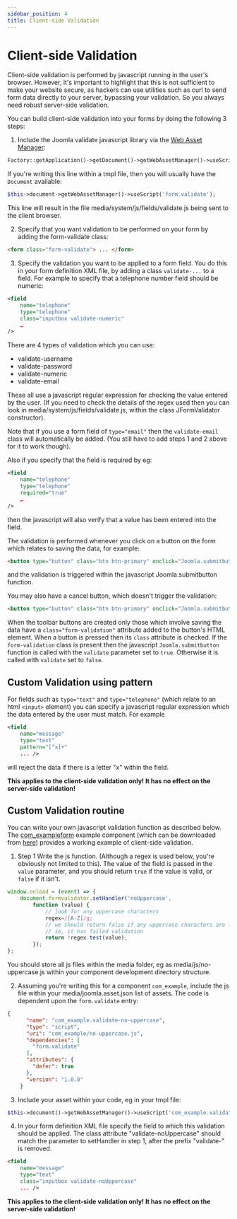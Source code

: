 ```yaml
---
sidebar_position: 4
title: Client-side Validation
---
```


Client-side Validation
======================

Client-side validation is performed by javascript running in the user's browser. However, it's important to highlight that this is not sufficient to make your website secure, as hackers can use utilities such as curl to send form data directly to your server, bypassing your validation. So you always need robust server-side validation.

You can build client-side validation into your forms by doing the following 3 steps:
1. Include the Joomla validate javascript library via the [Web Asset Manager](../web-asset-manager.md):

```php
Factory::getApplication()->getDocument()->getWebAssetManager()->useScript('form.validate');
```

If you're writing this line within a tmpl file, then you will usually have the `Document` available:

```php
$this->document->getWebAssetManager()->useScript('form.validate');

```
This line will result in the file media/system/js/fields/validate.js being sent to the client browser.

2. Specify that you want validation to be performed on your form by adding the form-validate class:

```html
<form class="form-validate"> ... </form>
```

3. Specify the validation you want to be applied to a form field. You do this in your form definition XML file, by adding a class `validate-...` to a field. For example to specify that a telephone number field should be numeric:

```xml
<field 
    name="telephone"
    type="telephone"
    class="inputbox validate-numeric"
    …
/>
```

There are 4 types of validation which you can use:
- validate-username
- validate-password
- validate-numeric
- validate-email

These all use a javascript regular expression for checking the value entered by the user. (If you need to check the details of the regex used then you can look in media/system/js/fields/validate.js, within the class JFormValidator constructor). 

Note that if you use a form field of `type="email"` then the `validate-email` class will automatically be added. (You still have to add steps 1 and 2 above for it to work though).

Also if you specify that the field is required by eg:

```xml
<field 
    name="telephone"
    type="telephone"
    required="true"
    …
/>
```

then the javascript will also verify that a value has been entered into the field.

The validation is performed whenever you click on a button on the form which relates to saving the data, for example:

```html
<button type="button" class="btn btn-primary" onclick="Joomla.submitbutton('myform.submit')">Submit</button>
```

and the validation is triggered within the javascript Joomla.submitbutton function. 

You may also have a cancel button, which doesn't trigger the validation:

```html
<button type="button" class="btn btn-primary" onclick="Joomla.submitbutton('myform.cancel')">Cancel</button>
```

When the toolbar buttons are created only those which involve saving the data have a `class="form-validation"` attribute added to the button's HTML element. When a button is pressed then its `class` attribute is checked. If the `form-validation` class is present then the javascript `Joomla.submitbutton` function is called with the `validate` parameter set to `true`. Otherwise it is called with `validate` set to `false`.

## Custom Validation using pattern

For fields such as `type="text"` and `type="telephone"` (which relate to an html `<input>` element) you can specify a javascript regular expression which the data entered by the user must match. For example

```xml
<field 
    name="message"
    type="text"
    pattern="[^x]+"
    ... />
```

will reject the data if there is a letter "x" within the field.

**This applies to the client-side validation only! It has no effect on the server-side validation!**

## Custom Validation routine

You can write your own javascript validation function as described below. The [com_exampleform](../../building-extensions/components/example-form-component.md) example component (which can be downloaded from [here](https://github.com/joomla/manual-examples/tree/main/component-exampleform)) provides a working example of client-side validation.

1. Step 1 Write the js function. (Although a regex is used below, you're obviously not limited to this). The value of the field is passed in the `value` parameter, and you should return `true` if the value is valid, or `false` if it isn't.

```js title="no-uppercase.js"
window.onload = (event) => {
    document.formvalidator.setHandler('noUppercase',
        function (value) {
            // look for any uppercase characters 
            regex=/[A-Z]/g;
            // we should return false if any uppercase characters are found
            // ie, it has failed validation
            return !regex.test(value);
        });
};
```

You should store all js files within the media folder, eg as media/js/no-uppercase.js within your component development directory structure. 

2. Assuming you're writing this for a component `com_example`, include the js file within your media/joomla.asset.json list of assets. The code is dependent upon the `form.validate` entry:

```json
{
      "name": "com_example.validate-no-uppercase",
      "type": "script",
      "uri": "com_example/no-uppercase.js",
      "dependencies": [
        "form.validate"
      ],
      "attributes": {
        "defer": true
      },
      "version": "1.0.0"
    } 
```

3. Include your asset within your code, eg in your tmpl file:

```php
$this->document()->getWebAssetManager()->useScript('com_example.validate-no-uppercase');
```

4. In your form definition XML file specify the field to which this validation should be applied. The class attribute "validate-noUppercase" should match the parameter to setHandler in step 1, after the prefix "validate-" is removed. 

```xml
<field 
    name="message"
    type="text"
    class="inputbox validate-noUppercase"
    ... />
```

**This applies to the client-side validation only! It has no effect on the server-side validation!**
